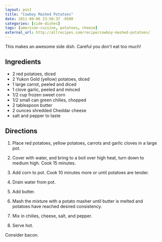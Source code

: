 ```yaml
---
layout: post
title: "Cowboy Mashed Potatoes"
date: 2011-09-06 23:50:37 -0500
categories: [side-dishes]
tags: [american-cuisine, potatoes, cheese]
external_url: http://allrecipes.com/recipe/cowboy-mashed-potatoes/
---
```

This makes an awesome side dish. Careful you don't eat too much!

## Ingredients

* 2 red potatoes, diced
* 2 Yukon Gold (yellow) potatoes, diced
* 1 large carrot, peeled and diced
* 1 clove garlic, peeled and minced
* 1/2 cup frozen sweet corn
* 1/2 small can green chilies, chopped
* 2 tablespoon butter
* 2 ounces shredded Cheddar cheese
* salt and pepper to taste

## Directions

1.  Place red potatoes, yellow potatoes, carrots and garlic cloves in a large pot.

1.  Cover with water, and bring to a boil over high heat, turn down to medium high. Cook 15  minutes.

1.  Add corn to pot. Cook 10 minutes more or until potatoes are tender.

1.  Drain water from pot.

1.  Add butter.

1.  Mash the mixture with a potato masher until butter is melted and potatoes have reached desired consistency.

1.  Mix in chilies, cheese, salt, and pepper.

1.  Serve hot.

Consider bacon.

